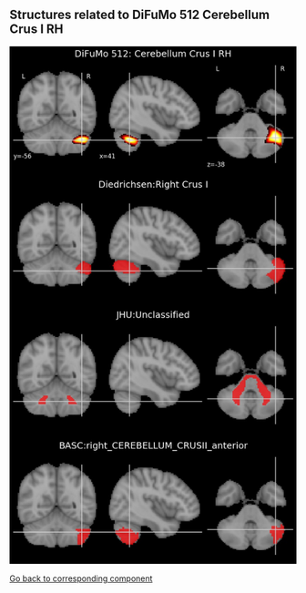 


## Structures related to DiFuMo 512 Cerebellum Crus I RH

![16](16.jpg "Structures related to DiFuMo 512 Cerebellum Crus I RH")

[Go back to corresponding component](https://parietal-inria.github.io/DiFuMo/512/html/16.html)